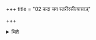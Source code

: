 +++
title = "02 कदा चन स्तरीरसीत्यासाञ्"

+++

<details><summary>थिते</summary>

कदा चन स्तरीरसीत्यासां चतुर्थीं दधाति २
</details>
